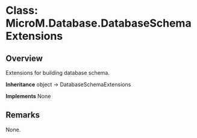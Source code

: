 # Class: MicroM.Database.DatabaseSchemaExtensions
## Overview
Extensions for building database schema.

**Inheritance**
object -> DatabaseSchemaExtensions

**Implements**
None

## Remarks
None.

